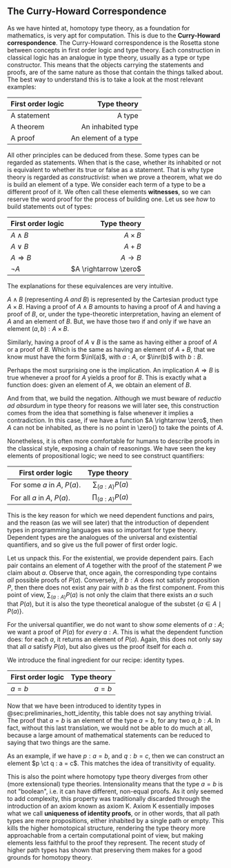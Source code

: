 ## The Curry-Howard Correspondence

As we have hinted at, homotopy type theory, as a foundation for mathematics, is very apt for computation.
This is due to the **Curry-Howard correspondence**.
The Curry-Howard correspondence is the Rosetta stone between concepts in first order logic and type theory.
Each construction in classical logic has an analogue in type theory, usually as a type or type constructor.
This means that the objects carrying the statements and proofs, are of the same nature as those that contain the things talked about.
The best way to understand this is to take a look at the most relevant examples:

| First order logic                      | Type theory                            |
|----------------------------------------|---------------------------------------:|
| A statement                            | A type                                 |
| A theorem                              | An inhabited type                      |
| A proof                                | An element of a type                   |

All other principles can be deduced from these.
Some types can be regarded as statements.
When that is the case, whether its inhabited or not is equivalent to whether its true or false as a statement.
That is why type theory is regarded as *constructivist*: when we prove a theorem, what we do is build an element of a type.
We consider each term of a type to be a different proof of it.
We often call these elements **witnesses**, so we can reserve the word proof for the process of building one.
Let us see *how* to build statements out of types:

| First order logic                      | Type theory                            |
|----------------------------------------|---------------------------------------:|
| $A \wedge B$                           | $A \times B$                           |
| $A \vee B$                             | $A + B$                                |
| $A \Rightarrow B$                      | $A \rightarrow B$                      |
| $\neg A$                               | $A \rightarrow \zero$                  |

The explanations for these equivalences are very intuitive.

$A \wedge B$ (representing $A$ *and* $B$) is represented by the Cartesian product type $A \times B$.
Having a proof of $A \wedge B$ amounts to having a proof of $A$ and having a proof of $B$, or, under the type-theoretic interpretation, having an element of $A$ and an element of $B$. But, we have those two if and only if we have an element $(a,b) : A \times B$.

Similarly, having a proof of $A \vee B$ is the same as having either a proof of $A$ or a proof of $B$.
Which is the same as having an element of $A + B$, that we know must have the form $\inl(a)$, with $a : A$, or $\inr(b)$ with $b : B$.

Perhaps the most surprising one is the implication.
An implication $A \Rightarrow B$ is true whenever a proof for $A$ yields a proof for $B$.
This is exactly what a function does: given an element of $A$, we obtain an element of $B$.

And from that, we build the negation.
Although we must beware of *reductio ad absurdum* in type theory for reasons we will later see, this construction comes from the idea that something is false whenever it implies a contradiction.
In this case, if we have a function $A \rightarrow \zero$, then $A$ can not be inhabited, as there is no point in \zero{} to take the points of $A$.

Nonetheless, it is often more comfortable for humans to describe proofs in the classical style, exposing a chain of reasonings.
We have seen the key elements of propositional logic; we need to see construct quantifiers:

| First order logic                            | Type theory                            |
|----------------------------------------------|---------------------------------------:|
| For some $a$ in $A$, $P(a)$.                 | $\sum_{(a : A)} P(a)$                  |
| For all $a$ in $A$, $P(a)$.                  | $\prod_{(a : A)} P(a)$                 |

This is the key reason for which we need dependent functions and pairs, and the reason (as we will see later) that the introduction of dependent types in programming languages was so important for type theory.
Dependent types are the analogues of the universal and existential quantifiers, and so give us the full power of first order logic.

Let us unpack this.
For the existential, we provide dependent pairs. Each pair contains an element of $A$ together with the proof of the statement $P$ we claim about $a$.
Observe that, once again, the corresponding type contains *all* possible proofs of $P(a)$.
Conversely, if $b : A$ does not satisfy proposition $P$, then there does not exist any pair with $b$ as the first component.
From this point of view, $\sum_{(a : A)} P(a)$ is not only the claim that there exists an $a$ such that $P(a)$, but it is also the type theoretical analogue of the substet $\{a \in A \mid P(a)\}$.

For the universal quantifier, we do not want to show *some* elements of $a : A$; we want a proof of $P(a)$ for *every* $a : A$.
This is what the dependent function does: for each $a$, it returns an element of $P(a)$.
Again, this does not only say that all $a$ satisfy $P(a)$, but also gives us the proof itself for each $a$.

We introduce the final ingredient for our recipe: identity types.

| First order logic                      | Type theory                            |
|----------------------------------------|---------------------------------------:|
| $a = b$                                | $a = b$                                |

Now that we have been introduced to identity types in @sec:preliminaries_hott_identity, this table does not say anything trivial.
The proof that $a = b$ is an element of the type $a = b$, for any two $a, b : A$.
In fact, without this last translation, we would not be able to do much at all, because a large amount of mathematical statements can be reduced to saying that two things are the same.

As an example, if we have $p : a = b$, and $q : b = c$, then we can construct an element $p \ct q : a = c$.
This matches the idea of transitivity of equality.

This is also the point where homotopy type theory diverges from other (more extensional) type theories.
Intensionality means that the type $a = b$ is not "boolean", i.e. it can have different, non-equal proofs.
As it only seemed to add complexity, this property was traditionally discarded through the introduction of an axiom known as axiom K.
Axiom K essentially imposes what we call **uniqueness of identity proofs**, or in other words, that all path types are mere propositions, either inhabited by a single path or empty.
This kills the higher homotopical structure, rendering the type theory more approachable from a certain computational point of view, but making elements less faithful to the proof they represent.
The recent study of higher path types has shown that preserving them makes for a good grounds for homotopy theory.
